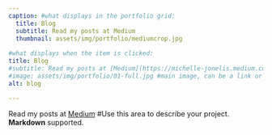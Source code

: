 ```yaml
---
caption: #what displays in the portfolio grid:
  title: Blog
  subtitle: Read my posts at Medium
  thumbnail: assets/img/portfolio/mediumcrop.jpg
  
#what displays when the item is clicked:
title: Blog
#subtitle: Read my posts at [Medium](https://michelle-jonelis.medium.com/)
#image: assets/img/portfolio/01-full.jpg #main image, can be a link or a file in assets/img/portfolio
alt: blog

---
```

Read my posts at [Medium](https://michelle-jonelis.medium.com/) #Use this area to describe your project. **Markdown** supported.

